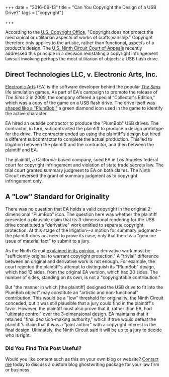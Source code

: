 +++
date = "2016-09-13"
title = "Can You Copyright the Design of a USB Drive?"
tags = ["copyright"]

+++

According to the <a href="http://www.copyright.gov/register/va-useful.html">U.S. Copyright Office</a>, "Copyright does not protect the mechanical or utilitarian aspects of works of craftsmanship." Copyright therefore only applies to the artistic, rather than functional, aspects of a product's design. The <a href="http://www.ca9.uscourts.gov/">U.S. Ninth Circuit Court of Appeals</a> recently addressed this principle in a decision reinstating a copyright infringement lawsuit involving perhaps the most utilitarian of objects: a USB flash drive.

## Direct Technologies LLC, v. Electronic Arts, Inc.

<a href="http://www.ea.com/">Electronic Arts</a> (EA) is the software developer behind the popular <a href="http://www.thesims.com/the-sims-4"><em>The Sims</em></a> life simulation games. As part of EA's campaign to promote the release of <em>The Sims 3</em> in 2009, the company offered a special "Collector's Edition," which was a copy of the game on a USB flash drive. The drive itself was <a href="http://beyondsims.com/5671/the-sims-3-collectors-edition-2gb-usb-plumbob-flashdrive/">shaped like a "PlumBob,"</a> a green diamond icon used in the game to identify the active character.

EA hired an outside contractor to produce the "PlumBob" USB drives. The contractor, in turn, subcontracted the plaintiff to produce a design prototype for the drive. The contractor ended up using the plaintiff's design but hired a different subcontractor to complete the actual production. This led to litigation between the plaintiff and the contractor, and then between the plaintiff and EA.

The plaintiff, a California-based company, sued EA in Los Angeles federal court for copyright infringement and violation of state trade secrets law. The trial court granted summary judgment to EA on both claims. The Ninth Circuit reversed the grant of summary judgment as to copyright infringement only.
<h2>A "Low" Standard for Originality</h2>

There was no question that EA holds a valid copyright in the original 2-dimensional "PlumBob" icon. The question here was whether the plaintiff presented a plausible claim that its 3-dimensional rendering for the USB drive constituted a "derivative" work entitled to separate copyright protection. At this stage of the litigation--a motion for summary judgment--the plaintiff does not need to prove its case, only that there is a "genuine issue of material fact" to submit to a jury.

As the Ninth Circuit <a href="https://scholar.google.com/scholar_case?case=12501472949877580773&amp;hl=en&amp;as_sdt=6,47">explained in its opinion</a>, a derivative work must be "sufficiently original to warrant copyright protection." A "trivial" difference between an original and derivative work is not enough. For example, the court rejected the plaintiff's attempt to distinguish its "PlumBob" design, which had 12 sides, from the original EA version, which had 20 sides. The number of sides, standing on its own, is not a "copyrightable contribution."

But "the manner in which [the plaintiff] designed the USB drive to fit into the PlumBob object" may constitute an "artistic and non-functional" contribution. This would be a "low" threshold for originality, the Ninth Circuit conceded, but it was still plausible that a jury could find in the plaintiff's favor. However, the plaintiff must also prove that it, rather than EA, had "ultimate control" over the 3-dimensional design. EA maintains that it retained "final decision-making authority," which if true would defeat the plaintiff's claim that it was a "joint author" with a copyright interest in the final design. Ultimately, the Ninth Circuit said it will be up to a jury to decide who is right.

### Did You Find This Post Useful?

Would you like content such as this on your own blog or website? [Contact me](https://skipoliva.com/#contact) today to discuss a custom blog ghostwriting package for your law firm or business.
